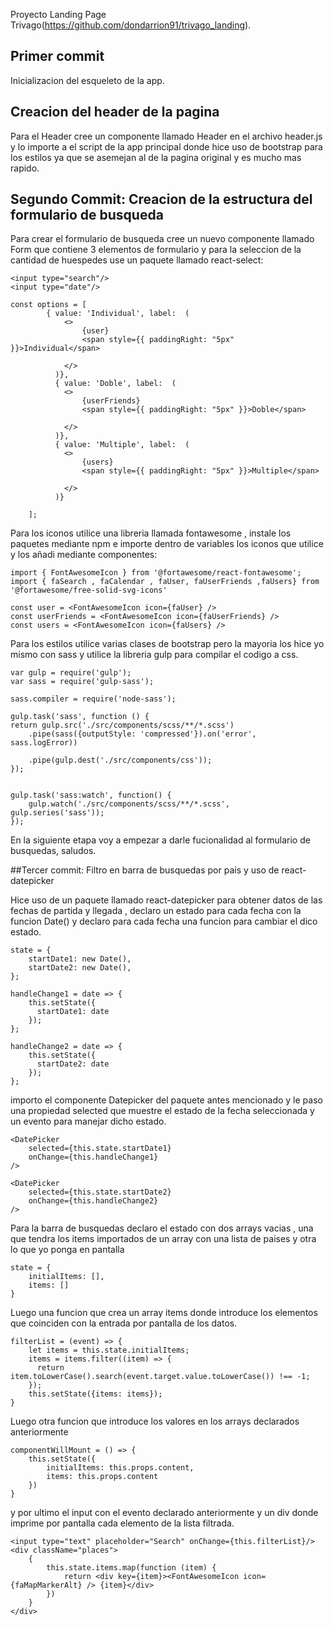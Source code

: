 Proyecto Landing Page Trivago(https://github.com/dondarrion91/trivago_landing).

## Primer commit

Inicializacion del esqueleto de la app.

## Creacion del header de la pagina

Para el Header cree un componente llamado Header en el archivo header.js y lo importe a el script de la app principal donde hice uso de bootstrap para los estilos ya que se asemejan al de la pagina original y es mucho mas rapido.

## Segundo Commit: Creacion de la estructura del formulario de busqueda

Para crear el formulario de busqueda cree un nuevo componente llamado Form que contiene 3 elementos de formulario y para la seleccion de la cantidad de huespedes use un paquete llamado react-select:
    

    

    <input type="search"/>
    <input type="date"/>

    const options = [
            { value: 'Individual', label:  (
                <>
                    {user}
                    <span style={{ paddingRight: "5px" }}>Individual</span>
                  
                </>
              )},
              { value: 'Doble', label:  (
                <>
                    {userFriends}
                    <span style={{ paddingRight: "5px" }}>Doble</span>
                  
                </>
              )},
              { value: 'Multiple', label:  (
                <>
                    {users}
                    <span style={{ paddingRight: "5px" }}>Multiple</span>
                  
                </>
              )}
            
        ];

Para los iconos utilice una libreria llamada fontawesome , instale los paquetes mediante npm e importe dentro de variables los iconos que utilice y los añadi mediante componentes:

    import { FontAwesomeIcon } from '@fortawesome/react-fontawesome'; 
    import { faSearch , faCalendar , faUser, faUserFriends ,faUsers} from '@fortawesome/free-solid-svg-icons'

    const user = <FontAwesomeIcon icon={faUser} />
    const userFriends = <FontAwesomeIcon icon={faUserFriends} />
    const users = <FontAwesomeIcon icon={faUsers} />

Para los estilos utilice varias clases de bootstrap pero la mayoria los hice yo mismo con sass y utilice la libreria gulp para compilar el codigo a css.

    var gulp = require('gulp');
    var sass = require('gulp-sass');
    
    sass.compiler = require('node-sass');
    
    gulp.task('sass', function () {
    return gulp.src('./src/components/scss/**/*.scss')
        .pipe(sass({outputStyle: 'compressed'}).on('error', sass.logError))
        
        .pipe(gulp.dest('./src/components/css'));
    });
    

    gulp.task('sass:watch', function() {
        gulp.watch('./src/components/scss/**/*.scss', gulp.series('sass'));
    });

En la siguiente etapa voy a empezar a darle fucionalidad al formulario de busquedas, saludos.

##Tercer commit: Filtro en barra de busquedas por pais y uso de react-datepicker

Hice uso de un paquete llamado react-datepicker para obtener datos de las fechas de partida y llegada , declaro un estado para cada fecha con la funcion Date() y declaro para cada fecha una funcion para cambiar el dico estado.

    state = {
        startDate1: new Date(),
        startDate2: new Date(),
    };

    handleChange1 = date => {
        this.setState({
          startDate1: date
        });
    };

    handleChange2 = date => {
        this.setState({
          startDate2: date
        });
    };

importo el componente Datepicker del paquete antes mencionado y le paso una propiedad selected que muestre el estado de la fecha seleccionada y un evento para manejar dicho estado.

    <DatePicker
        selected={this.state.startDate1}
        onChange={this.handleChange1}
    />
        
    <DatePicker
        selected={this.state.startDate2}
        onChange={this.handleChange2}
    />

Para la barra de busquedas declaro el estado con dos arrays vacias , una que tendra los items importados de un array con una lista de paises y otra lo que yo ponga en pantalla

    state = {
        initialItems: [],
        items: []
    }

Luego una funcion que crea un array items donde introduce los elementos que coinciden con la entrada por pantalla de los datos.

    filterList = (event) => {
        let items = this.state.initialItems;
        items = items.filter((item) => {
          return item.toLowerCase().search(event.target.value.toLowerCase()) !== -1;
        });
        this.setState({items: items});
    }

Luego otra funcion que introduce los valores en los arrays declarados anteriormente

    componentWillMount = () => {
        this.setState({
            initialItems: this.props.content,
            items: this.props.content
        })
    }

y por ultimo el input con el evento declarado anteriormente y un div donde imprime por pantalla cada elemento de la lista filtrada. 

    <input type="text" placeholder="Search" onChange={this.filterList}/>
    <div className="places">
        {
            this.state.items.map(function (item) {
                return <div key={item}><FontAwesomeIcon icon={faMapMarkerAlt} /> {item}</div>
            })
        }
    </div>
